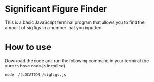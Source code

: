 # Significant Figure Finder
This is a basic JavaScript terminal program that allows you to find the amount of sig figs in a number that you inputted.

# How to use
Download the code and run the following command in your terminal (be sure to have node.js installed)

```
node ./[LOCATION]/sigfigs.js
```